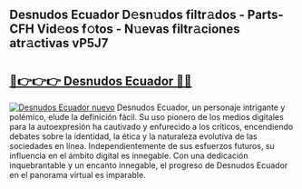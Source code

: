 ## Desnudos Ecuador D𝚎sn𝚞dos filtr𝚊dos - Parts-CFH Vid𝚎os f𝚘tos - N𝚞evas filtr𝚊ciones atr𝚊ctivas vP5J7

# <h2><a href="http://mb278h5.tromn.icu/?c=Desnudos+Ecuador">🔗👉👉👉 Desnudos Ecuador 🔗🔗</a></h2>

[![Desnudos Ecuador nuevo](https://i.imgur.com/pEAQMta.gif)](http://mb278h5.tromn.icu/?c=Desnudos+Ecuador)
Desnudos Ecuador, un personaje intrigante y polémico, elude la definición fácil. Su uso pionero de los medios digitales para la autoexpresión ha cautivado y enfurecido a los críticos, encendiendo debates sobre la identidad, la ética y la naturaleza evolutiva de las sociedades en línea. Independientemente de sus esfuerzos futuros, su influencia en el ámbito digital es innegable. Con una dedicación inquebrantable y un encanto innegable, el progreso de Desnudos Ecuador en el panorama virtual es imparable.
